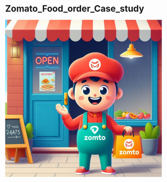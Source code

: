 # Zomato_Food_order_Case_study

![image alt](https://github.com/Coderbiswajit24/Zomato_Food_order_Case_study/blob/67b15cc96657ea43cb761b8185b858cb6a944176/Zomato%20order%20logo.png)
